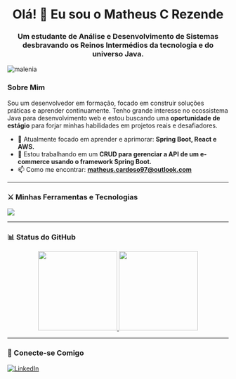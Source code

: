 <h1 align="center">Olá! 👋 Eu sou o Matheus C Rezende</h1>
<h3 align="center">Um estudante de Análise e Desenvolvimento de Sistemas desbravando os Reinos Intermédios da tecnologia e do universo Java.</h3>

![malenia](https://github.com/user-attachments/assets/56359af7-7121-436c-9447-7e9864d88433)

### Sobre Mim

<p align="left">
  Sou um desenvolvedor em formação, focado em construir soluções práticas e aprender continuamente. Tenho grande interesse no ecossistema Java para desenvolvimento web e estou buscando uma <strong>oportunidade de estágio</strong> para forjar minhas habilidades em projetos reais e desafiadores.

- 🌱 Atualmente focado em aprender e aprimorar: <strong>Spring Boot, React e AWS.</strong>
- 🔭 Estou trabalhando em um <strong>CRUD para gerenciar a API de um e-commerce usando o framework Spring Boot.</strong>
- 📫 Como me encontrar: <strong>matheus.cardoso97@outlook.com</strong>
</p>

---

### ⚔️ Minhas Ferramentas e Tecnologias


<p align="left"> 
  <a href="https://skillicons.dev">
    <img src="https://skillicons.dev/icons?i=java,spring,javascript,react,nodejs,html,css,mysql,mongodb,git,aws" />
  </a>
</p>

---

### 📊 Status do GitHub

<p align="center">
  <a href="https://github.com/DannTT1">
    <img height="180em" src="https://github-readme-stats.vercel.app/api?username=DannTT1&show_icons=true&theme=tokyonight&include_all_commits=true&count_private=true"/>
    <img height="180em" src="https://github-readme-stats.vercel.app/api/top-langs/?username=DannTT1&layout=compact&langs_count=7&theme=tokyonight"/>
  </a>
</p>

---

### 🔗 Conecte-se Comigo

<p align="left">
  <a href="https://www.linkedin.com/in/matheus-cardoso-273a96104/" target="_blank">
    <img src="https://img.shields.io/badge/LinkedIn-0077B5?style=for-the-badge&logo=linkedin&logoColor=white" alt="LinkedIn"/>
  </a>
</p>
